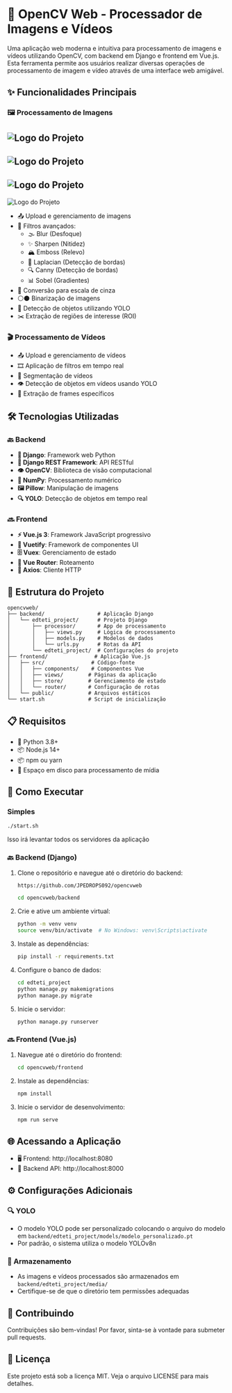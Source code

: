 # 🎯 OpenCV Web - Processador de Imagens e Vídeos

Uma aplicação web moderna e intuitiva para processamento de imagens e vídeos utilizando OpenCV, com backend em Django e frontend em Vue.js. Esta ferramenta permite aos usuários realizar diversas operações de processamento de imagem e vídeo através de uma interface web amigável.

## ✨ Funcionalidades Principais

### 🖼️ Processamento de Imagens

![Logo do Projeto](1.png)
---
![Logo do Projeto](2.png)
---
![Logo do Projeto](3.png)
---
![Logo do Projeto](4.png)

- 📤 Upload e gerenciamento de imagens
- 🧩 Filtros avançados:
  - 🌫️ Blur (Desfoque)
  - ✨ Sharpen (Nitidez)
  - 🏔️ Emboss (Relevo)
  - 📐 Laplacian (Detecção de bordas)
  - 🔍 Canny (Detecção de bordas)
  - 📊 Sobel (Gradientes)
- 🔘 Conversão para escala de cinza
- ⚪⚫ Binarização de imagens
- 🎯 Detecção de objetos utilizando YOLO
- ✂️ Extração de regiões de interesse (ROI)

### 🎬 Processamento de Vídeos

- 📤 Upload e gerenciamento de vídeos
- 🎞️ Aplicação de filtros em tempo real
- 🔪 Segmentação de vídeos
- 👁️ Detecção de objetos em vídeos usando YOLO
- 📸 Extração de frames específicos

## 🛠️ Tecnologias Utilizadas

### 🔙 Backend

- **🐍 Django**: Framework web Python
- **🔌 Django REST Framework**: API RESTful
- **👁️ OpenCV**: Biblioteca de visão computacional
- **🔢 NumPy**: Processamento numérico
- **🖼️ Pillow**: Manipulação de imagens
- **🔍 YOLO**: Detecção de objetos em tempo real

### 🔜 Frontend

- **⚡ Vue.js 3**: Framework JavaScript progressivo
- **🎨 Vuetify**: Framework de componentes UI
- **🗄️ Vuex**: Gerenciamento de estado
- **🧭 Vue Router**: Roteamento
- **📡 Axios**: Cliente HTTP

## 📂 Estrutura do Projeto

```
opencvweb/
├── backend/                 # Aplicação Django
│   └── edteti_project/      # Projeto Django
│       ├── processor/       # App de processamento
│       │   ├── views.py     # Lógica de processamento
│       │   ├── models.py    # Modelos de dados
│       │   └── urls.py      # Rotas da API
│       └── edteti_project/  # Configurações do projeto
├── frontend/               # Aplicação Vue.js
│   ├── src/               # Código-fonte
│   │   ├── components/    # Componentes Vue
│   │   ├── views/        # Páginas da aplicação
│   │   ├── store/        # Gerenciamento de estado
│   │   └── router/       # Configuração de rotas
│   └── public/           # Arquivos estáticos
└── start.sh              # Script de inicialização
```

## 📋 Requisitos

- 🐍 Python 3.8+
- 📦 Node.js 14+
- 📦 npm ou yarn
- 💾 Espaço em disco para processamento de mídia

## 🚀 Como Executar

### Simples
   ```bash
   ./start.sh
   ```
   Isso irá levantar todos os servidores da aplicação
### 🔙 Backend (Django)

1. Clone o repositório e navegue até o diretório do backend:

   ```bash
   https://github.com/JPEDROPS092/opencvweb
   ```

   ```bash
   cd opencvweb/backend
   ```
3. Crie e ative um ambiente virtual:

   ```bash
   python -m venv venv
   source venv/bin/activate  # No Windows: venv\Scripts\activate
   ```
4. Instale as dependências:

   ```bash
   pip install -r requirements.txt
   ```
5. Configure o banco de dados:

   ```bash
   cd edteti_project
   python manage.py makemigrations
   python manage.py migrate
   ```
6. Inicie o servidor:

   ```bash
   python manage.py runserver
   ```

### 🔜 Frontend (Vue.js)

1. Navegue até o diretório do frontend:

   ```bash
   cd opencvweb/frontend
   ```
2. Instale as dependências:

   ```bash
   npm install
   ```
3. Inicie o servidor de desenvolvimento:

   ```bash
   npm run serve
   ```

## 🌐 Acessando a Aplicação

- 🖥️ Frontend: http://localhost:8080
- 🔌 Backend API: http://localhost:8000

## ⚙️ Configurações Adicionais

### 🔍 YOLO

- O modelo YOLO pode ser personalizado colocando o arquivo do modelo em `backend/edteti_project/models/modelo_personalizado.pt`
- Por padrão, o sistema utiliza o modelo YOLOv8n

### 💾 Armazenamento

- As imagens e vídeos processados são armazenados em `backend/edteti_project/media/`
- Certifique-se de que o diretório tem permissões adequadas

## 👥 Contribuindo

Contribuições são bem-vindas! Por favor, sinta-se à vontade para submeter pull requests.

## 📄 Licença

Este projeto está sob a licença MIT. Veja o arquivo LICENSE para mais detalhes.
